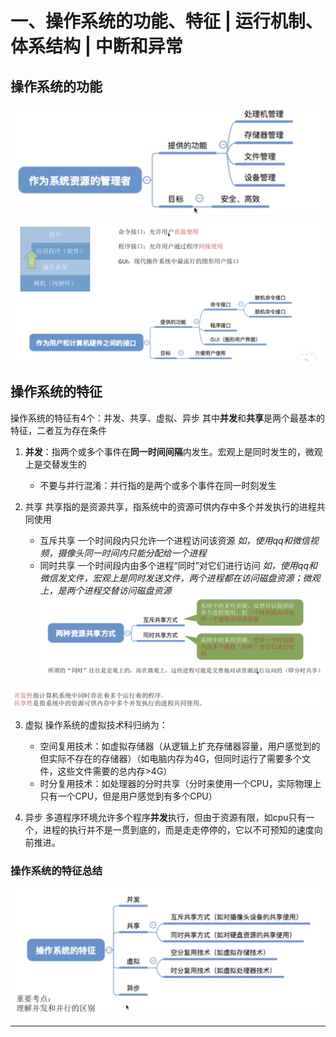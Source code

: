 # 一、操作系统的功能、特征 | 运行机制、体系结构 | 中断和异常

## 操作系统的功能
![](%E4%B8%80%E3%80%81%E6%93%8D%E4%BD%9C%E7%B3%BB%E7%BB%9F%E7%9A%84%E5%8A%9F%E8%83%BD%E3%80%81%E7%89%B9%E5%BE%81%20%7C%20%E8%BF%90%E8%A1%8C%E6%9C%BA%E5%88%B6%E3%80%81%E4%BD%93%E7%B3%BB%E7%BB%93%E6%9E%84%20%7C%20%E4%B8%AD%E6%96%AD%E5%92%8C%E5%BC%82%E5%B8%B8/%E6%88%AA%E5%B1%8F2021-03-24%2011.26.02.png)
![](%E4%B8%80%E3%80%81%E6%93%8D%E4%BD%9C%E7%B3%BB%E7%BB%9F%E7%9A%84%E5%8A%9F%E8%83%BD%E3%80%81%E7%89%B9%E5%BE%81%20%7C%20%E8%BF%90%E8%A1%8C%E6%9C%BA%E5%88%B6%E3%80%81%E4%BD%93%E7%B3%BB%E7%BB%93%E6%9E%84%20%7C%20%E4%B8%AD%E6%96%AD%E5%92%8C%E5%BC%82%E5%B8%B8/%E6%88%AA%E5%B1%8F2021-03-24%2011.26.32.png)

## 操作系统的特征
操作系统的特征有4个：并发、共享、虚拟、异步
其中**并发**和**共享**是两个最基本的特征，二者互为存在条件

1. **并发**：指两个或多个事件在**同一时间间隔**内发生。宏观上是同时发生的，微观上是交替发生的
	* 不要与并行混淆：并行指的是两个或多个事件在同一时刻发生

2. 共享
共享指的是资源共享，指系统中的资源可供内存中多个并发执行的进程共同使用
	* 互斥共享
		一个时间段内只允许一个进程访问该资源
		*如，使用qq和微信视频，摄像头同一时间内只能分配给一个进程*
	* 同时共享
		一个时间段内由多个进程“同时”对它们进行访问
		*如，使用qq和微信发文件，宏观上是同时发送文件，两个进程都在访问磁盘资源；微观上，是两个进程交替访问磁盘资源*
![](%E4%B8%80%E3%80%81%E6%93%8D%E4%BD%9C%E7%B3%BB%E7%BB%9F%E7%9A%84%E5%8A%9F%E8%83%BD%E3%80%81%E7%89%B9%E5%BE%81%20%7C%20%E8%BF%90%E8%A1%8C%E6%9C%BA%E5%88%B6%E3%80%81%E4%BD%93%E7%B3%BB%E7%BB%93%E6%9E%84%20%7C%20%E4%B8%AD%E6%96%AD%E5%92%8C%E5%BC%82%E5%B8%B8/%E6%88%AA%E5%B1%8F2021-03-24%2011.40.22.png)

![](%E4%B8%80%E3%80%81%E6%93%8D%E4%BD%9C%E7%B3%BB%E7%BB%9F%E7%9A%84%E5%8A%9F%E8%83%BD%E3%80%81%E7%89%B9%E5%BE%81%20%7C%20%E8%BF%90%E8%A1%8C%E6%9C%BA%E5%88%B6%E3%80%81%E4%BD%93%E7%B3%BB%E7%BB%93%E6%9E%84%20%7C%20%E4%B8%AD%E6%96%AD%E5%92%8C%E5%BC%82%E5%B8%B8/%E6%88%AA%E5%B1%8F2021-03-24%2011.43.16.png)

3. 虚拟
操作系统的虚拟技术科归纳为：
	* 空间复用技术：如虚拟存储器（从逻辑上扩充存储器容量，用户感觉到的但实际不存在的存储器）（如电脑内存为4G，但同时运行了需要多个文件，这些文件需要的总内存>4G）
	* 时分复用技术：如处理器的分时共享（分时来使用一个CPU，实际物理上只有一个CPU，但是用户感觉到有多个CPU）
	
4. 异步
多道程序环境允许多个程序**并发**执行，但由于资源有限，如cpu只有一个，进程的执行并不是一贯到底的，而是走走停停的，它以不可预知的速度向前推进。


### 操作系统的特征总结
![](%E4%B8%80%E3%80%81%E6%93%8D%E4%BD%9C%E7%B3%BB%E7%BB%9F%E7%9A%84%E5%8A%9F%E8%83%BD%E3%80%81%E7%89%B9%E5%BE%81%20%7C%20%E8%BF%90%E8%A1%8C%E6%9C%BA%E5%88%B6%E3%80%81%E4%BD%93%E7%B3%BB%E7%BB%93%E6%9E%84%20%7C%20%E4%B8%AD%E6%96%AD%E5%92%8C%E5%BC%82%E5%B8%B8/%E6%88%AA%E5%B1%8F2021-03-24%2011.54.20.png)

- - - -